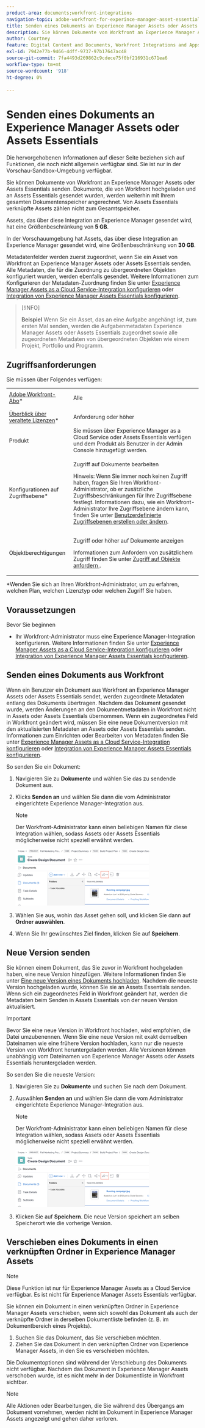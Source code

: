```yaml
---
product-area: documents;workfront-integrations
navigation-topic: adobe-workfront-for-experince-manager-asset-essentials
title: Senden eines Dokuments an Experience Manager Assets oder Assets Essentials
description: Sie können Dokumente von Workfront an Experience Manager Assets oder Assets Essentials senden. Dokumente, die von Workfront hochgeladen und an Assets Essentials gesendet wurden, werden weiterhin mit Ihrem gesamten Dokumentenspeicher angerechnet. Von Assets Essentials verknüpfte Assets zählen nicht zum Gesamtspeicher.
author: Courtney
feature: Digital Content and Documents, Workfront Integrations and Apps
exl-id: 7942e77b-9466-4dff-9737-97b17647ac48
source-git-commit: 7fa4493d269862c9cdece75f0bf216931c671ea6
workflow-type: tm+mt
source-wordcount: '918'
ht-degree: 0%

---
```


# Senden eines Dokuments an Experience Manager Assets oder Assets Essentials

<span class="preview">Die hervorgehobenen Informationen auf dieser Seite beziehen sich auf Funktionen, die noch nicht allgemein verfügbar sind. Sie ist nur in der Vorschau-Sandbox-Umgebung verfügbar.</span>

Sie können Dokumente von Workfront an Experience Manager Assets oder Assets Essentials senden. Dokumente, die von Workfront hochgeladen und an Assets Essentials gesendet wurden, werden weiterhin mit Ihrem gesamten Dokumentenspeicher angerechnet. Von Assets Essentials verknüpfte Assets zählen nicht zum Gesamtspeicher.

Assets, das über diese Integration an Experience Manager gesendet wird, hat eine Größenbeschränkung von **5 GB**.

<span class="preview">In der Vorschauumgebung hat Assets, das über diese Integration an Experience Manager gesendet wird, eine Größenbeschränkung von **30 GB**.</span>

Metadatenfelder werden zuerst zugeordnet, wenn Sie ein Asset von Workfront an Experience Manager Assets oder Assets Essentials senden. Alle Metadaten, die für die Zuordnung zu übergeordneten Objekten konfiguriert wurden, werden ebenfalls gesendet. Weitere Informationen zum Konfigurieren der Metadaten-Zuordnung finden Sie unter [Experience Manager Assets as a Cloud Service-Integration konfigurieren](/help/quicksilver/administration-and-setup/configure-integrations/configure-aacs-integration.md) oder [Integration von Experience Manager Assets Essentials konfigurieren](/help/quicksilver/documents/adobe-workfront-for-experience-manager-assets-essentials/setup-asset-essentials.md).

>[!INFO]
>
>**Beispiel** Wenn Sie ein Asset, das an eine Aufgabe angehängt ist, zum ersten Mal senden, werden die Aufgabenmetadaten Experience Manager Assets oder Assets Essentials zugeordnet sowie alle zugeordneten Metadaten von übergeordneten Objekten wie einem Projekt, Portfolio und Programm.

## Zugriffsanforderungen

Sie müssen über Folgendes verfügen:

<table style="table-layout:auto"> 
 <col> 
 <col> 
 <tbody> 
  <tr> 
   <td role="rowheader"><a href="https://www.workfront.com/plans" target="_blank">Adobe Workfront-Abo</a>*</td> 
   <td> <p> Alle</p> </td> 
  </tr> 
  <tr> 
   <td role="rowheader"><a href="../../administration-and-setup/add-users/access-levels-and-object-permissions/wf-licenses.md" class="MCXref xref">Überblick über veraltete Lizenzen</a>*</td> 
   <td> <p>Anforderung oder höher</p> </td> 
  </tr> 
  <tr> 
   <td role="rowheader">Produkt</td> 
   <td>Sie müssen über Experience Manager as a Cloud Service oder Assets Essentials verfügen und dem Produkt als Benutzer in der Admin Console hinzugefügt werden.
</td> 
  </tr> 
  <tr> 
   <td role="rowheader">Konfigurationen auf Zugriffsebene*</td> 
   <td> <p>Zugriff auf Dokumente bearbeiten</p> <p>Hinweis: Wenn Sie immer noch keinen Zugriff haben, fragen Sie Ihren Workfront-Administrator, ob er zusätzliche Zugriffsbeschränkungen für Ihre Zugriffsebene festlegt. Informationen dazu, wie ein Workfront-Administrator Ihre Zugriffsebene ändern kann, finden Sie unter <a href="../../administration-and-setup/add-users/configure-and-grant-access/create-modify-access-levels.md" class="MCXref xref">Benutzerdefinierte Zugriffsebenen erstellen oder ändern</a>.</p> </td> 
  </tr> 
  <tr> 
   <td role="rowheader">Objektberechtigungen</td> 
   <td> <p>Zugriff oder höher auf Dokumente anzeigen</p> <p>Informationen zum Anfordern von zusätzlichem Zugriff finden Sie unter <a href="../../workfront-basics/grant-and-request-access-to-objects/request-access.md" class="MCXref xref">Zugriff auf Objekte anfordern </a>.</p> </td> 
  </tr> 
 </tbody> 
</table>

&#42;Wenden Sie sich an Ihren Workfront-Administrator, um zu erfahren, welchen Plan, welchen Lizenztyp oder welchen Zugriff Sie haben.

## Voraussetzungen

Bevor Sie beginnen

* Ihr Workfront-Administrator muss eine Experience Manager-Integration konfigurieren. Weitere Informationen finden Sie unter [Experience Manager Assets as a Cloud Service-Integration konfigurieren](/help/quicksilver/administration-and-setup/configure-integrations/configure-aacs-integration.md) oder [Integration von Experience Manager Assets Essentials konfigurieren](/help/quicksilver/documents/adobe-workfront-for-experience-manager-assets-essentials/setup-asset-essentials.md).


## Senden eines Dokuments aus Workfront

Wenn ein Benutzer ein Dokument aus Workfront an Experience Manager Assets oder Assets Essentials sendet, werden zugeordnete Metadaten entlang des Dokuments übertragen. Nachdem das Dokument gesendet wurde, werden Änderungen an den Dokumentmetadaten in Workfront nicht in Assets oder Assets Essentials übernommen. Wenn ein zugeordnetes Feld in Workfront geändert wird, müssen Sie eine neue Dokumentversion mit den aktualisierten Metadaten an Assets oder Assets Essentials senden. Informationen zum Einrichten oder Bearbeiten von Metadaten finden Sie unter [Experience Manager Assets as a Cloud Service-Integration konfigurieren](/help/quicksilver/administration-and-setup/configure-integrations/configure-aacs-integration.md) oder [Integration von Experience Manager Assets Essentials konfigurieren](../../documents/adobe-workfront-for-experience-manager-assets-essentials/setup-asset-essentials.md).

So senden Sie ein Dokument:

1. Navigieren Sie zu **Dokumente** und wählen Sie das zu sendende Dokument aus.
1. Klicks **Senden an** und wählen Sie dann die vom Administrator eingerichtete Experience Manager-Integration aus.

   >[!NOTE]
   >
   >Der Workfront-Administrator kann einen beliebigen Namen für diese Integration wählen, sodass Assets oder Assets Essentials möglicherweise nicht speziell erwähnt werden.

   ![](assets/copy-of-send-to-in-toolbar-350x149.png)

1. Wählen Sie aus, wohin das Asset gehen soll, und klicken Sie dann auf **Ordner auswählen**.
1. Wenn Sie Ihr gewünschtes Ziel finden, klicken Sie auf **Speichern**.

## Neue Version senden

Sie können einem Dokument, das Sie zuvor in Workfront hochgeladen haben, eine neue Version hinzufügen. Weitere Informationen finden Sie unter [Eine neue Version eines Dokuments hochladen](../../documents/managing-documents/upload-new-document-version.md). Nachdem die neueste Version hochgeladen wurde, können Sie sie an Assets Essentials senden. Wenn sich ein zugeordnetes Feld in Workfront geändert hat, werden die Metadaten beim Senden in Assets Essentials von der neuen Version aktualisiert.

>[!IMPORTANT]
>
>Bevor Sie eine neue Version in Workfront hochladen, wird empfohlen, die Datei umzubenennen. Wenn Sie eine neue Version mit exakt demselben Dateinamen wie eine frühere Version hochladen, kann nur die neueste Version von Workfront heruntergeladen werden. Alle Versionen können unabhängig vom Dateinamen von Experience Manager Assets oder Assets Essentials heruntergeladen werden.

So senden Sie die neueste Version:

1. Navigieren Sie zu **Dokumente** und suchen Sie nach dem Dokument.
1. Auswählen **Senden an** und wählen Sie dann die vom Administrator eingerichtete Experience Manager-Integration aus.

   >[!NOTE]
   >
   >Der Workfront-Administrator kann einen beliebigen Namen für diese Integration wählen, sodass Assets oder Assets Essentials möglicherweise nicht speziell erwähnt werden.

   ![](assets/copy-of-send-to-in-toolbar-350x149.png)

1. Klicken Sie auf **Speichern**. Die neue Version speichert am selben Speicherort wie die vorherige Version.

## Verschieben eines Dokuments in einen verknüpften Ordner in Experience Manager Assets

>[!NOTE]
>
>Diese Funktion ist nur für Experience Manager Assets as a Cloud Service verfügbar. Es ist nicht für Experience Manager Assets Essentials verfügbar.

Sie können ein Dokument in einen verknüpften Ordner in Experience Manager Assets verschieben, wenn sich sowohl das Dokument als auch der verknüpfte Ordner in derselben Dokumentliste befinden (z. B. im Dokumentbereich eines Projekts).

1. Suchen Sie das Dokument, das Sie verschieben möchten.
1. Ziehen Sie das Dokument in den verknüpften Ordner von Experience Manager Assets, in den Sie es verschieben möchten.

Die Dokumentoptionen sind während der Verschiebung des Dokuments nicht verfügbar. Nachdem das Dokument in Experience Manager Assets verschoben wurde, ist es nicht mehr in der Dokumentliste in Workfront sichtbar.

>[!NOTE]
>
> Alle Aktionen oder Bearbeitungen, die Sie während des Übergangs am Dokument vornehmen, werden nicht im Dokument in Experience Manager Assets angezeigt und gehen daher verloren.

